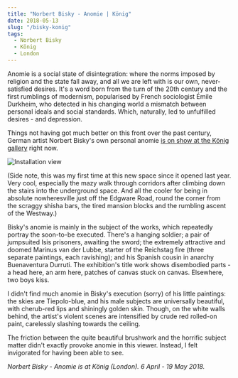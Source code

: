 ```yaml
---
title: "Norbert Bisky - Anomie | König"
date: 2018-05-13
slug: "/bisky-konig"
tags:
  - Norbert Bisky
  - König
  - London
---
```


Anomie is a social state of disintegration: where the norms imposed by religion and the state fall away, and all we are left with is our own, never-satisfied desires. It's a word born from the turn of the 20th century and the first rumblings of modernism, popularised by French sociologist Émile Durkheim, who detected in his changing world a mismatch between personal ideals and social standards. Which, naturally, led to unfulfilled desires - and depression.

Things not having got much better on this front over the past century, German artist Norbert Bisky's own personal anomie [is on show at the König gallery](http://koeniglondon.co.uk/exhibitions/12535/norbert-bisky-anomie/about/) right now.

![Installation view](/bisky-konig.jpg)

(Side note, this was my first time at this new space since it opened last year. Very cool, especially the mazy walk through corridors after climbing down the stairs into the underground space. And all the cooler for being in absolute nowheresville just off the Edgware Road, round the corner from the scraggy shisha bars, the tired mansion blocks and the rumbling ascent of the Westway.)

Bisky's anomie is mainly in the subject of the works, which repeatedly portray the soon-to-be executed. There's a hanging soldier; a pair of jumpsuited Isis prisoners, awaiting the sword; the extremely attractive and doomed Marinus van der Lubbe, starter of the Reichstag fire (three separate paintings, each ravishing); and his Spanish cousin in anarchy Buenaventura Durruti. The exhibition's title work shows disembodied parts - a head here, an arm here, patches of canvas stuck on canvas. Elsewhere, two boys kiss.

I didn't find much anomie in Bisky's execution (sorry) of his little paintings: the skies are Tiepolo-blue, and his male subjects are universally beautiful, with cherub-red lips and shiningly golden skin. Though, on the white walls behind, the artist's violent scenes are intensified by crude red rolled-on paint, carelessly slashing towards the ceiling.

The friction between the quite beautiful brushwork and the horrific subject matter didn't exactly provoke anomie in this viewer. Instead, I felt invigorated for having been able to see.

*Norbert Bisky - Anomie is at König (London). 6 April - 19 May 2018.*

